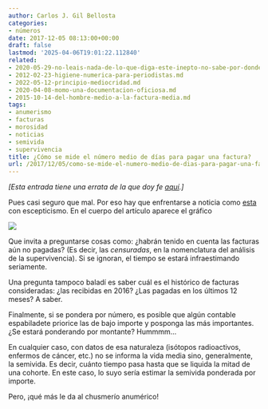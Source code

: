 ```yaml
---
author: Carlos J. Gil Bellosta
categories:
- números
date: 2017-12-05 08:13:00+00:00
draft: false
lastmod: '2025-04-06T19:01:22.112840'
related:
- 2020-05-29-no-leais-nada-de-lo-que-diga-este-inepto-no-sabe-por-donde-le-pega-el-aire.md
- 2012-02-23-higiene-numerica-para-periodistas.md
- 2022-05-12-principio-mediocridad.md
- 2020-04-08-momo-una-documentacion-oficiosa.md
- 2015-10-14-del-hombre-medio-a-la-factura-media.md
tags:
- anumerismo
- facturas
- morosidad
- noticias
- semivida
- supervivencia
title: ¿Cómo se mide el número medio de días para pagar una factura?
url: /2017/12/05/como-se-mide-el-numero-medio-de-dias-para-pagar-una-factura/
---
```


_[Esta entrada tiene una errata de la que doy fe [aquí](https://www.datanalytics.com/2020/05/29/no-leais-nada-de-lo-que-diga-este-inepto-no-sabe-por-donde-le-pega-el-aire/).]_

Pues casi seguro que mal. Por eso hay que enfrentarse a noticia como [esta](https://elpais.com/economia/2017/12/02/actualidad/1512236215_757573.html) con escepticismo. En el cuerpo del artículo aparece el gráfico

![](/wp-uploads/2017/12/morosidad_ayuntamientos.jpg)

Que invita a preguntarse cosas como: ¿habrán tenido en cuenta las facturas aún no pagadas? (Es decir, las _censuradas_, en la nomenclatura del análisis de la supervivencia). Si se ignoran, el tiempo se estará infraestimando seriamente.

Una pregunta tampoco baladí es saber cuál es el histórico de facturas consideradas: ¿las recibidas en 2016? ¿Las pagadas en los últimos 12 meses? A saber.

Finalmente, si se pondera por número, es posible que algún contable espabiladete priorice las de bajo importe y posponga las más importantes. ¿Se estará ponderando por montante? Hummmm...

En cualquier caso, con datos de esa naturaleza (isótopos radioactivos, enfermos de cáncer, etc.) no se informa la vida media sino, generalmente, la semivida. Es decir, cuánto tiempo pasa hasta que se liquida la mitad de una cohorte. En este caso, lo suyo sería estimar la semivida ponderada por importe.

Pero, ¡qué más le da al chusmerío anumérico!